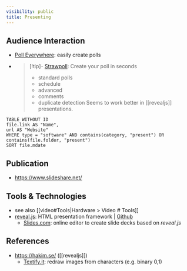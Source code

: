 ```yaml
---
visibility: public
title: Presenting
---
```


## Audience Interaction

- [Poll Everywhere](https://pollev.com/home): easily create polls
- > [!tip]- [Strawpoll](https://strawpoll.com/): Create your poll in seconds
  > - standard polls
  > - schedule
  > - advanced
  > - comments
  > - duplicate detection
  >   Seems to work better in [[revealjs]] presentations.

```dataview
TABLE WITHOUT ID
file.link AS "Name",
url AS "Website"
WHERE type = "software" AND contains(category, "present") OR contains(file.folder, "present")
SORT file.mdate
```

## Publication

- https://www.slideshare.net/

## Tools & Technologies

- see also [[video#Tools|Hardware > Video # Tools]]
- [reveal.js](https://revealjs.com/): HTML presentation framework | [Github](https://github.com/hakimel/reveal.js)
    - [Slides.com](https://slides.com/): online editor to create slide decks based on *reveal.js*

## References

- <https://hakim.se/> ([[revealjs]])
    - [Textify.it](https://lab.hakim.se/textify/): redraw images from characters (e.g. binary 0,1)
